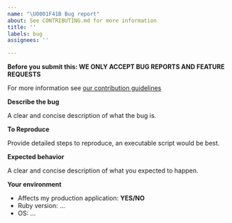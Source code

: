 ```yaml
---
name: "\U0001F41B Bug report"
about: See CONTRIBUTING.md for more information
title: ''
labels: bug
assignees: ''

---
```


**Before you submit this: WE ONLY ACCEPT BUG REPORTS AND FEATURE REQUESTS**

For more information see [our contribution guidelines](https://github.com/rom-rb/rom/blob/master/CONTRIBUTING.md)

**Describe the bug**

A clear and concise description of what the bug is.

**To Reproduce**

Provide detailed steps to reproduce, an executable script would be best.

**Expected behavior**

A clear and concise description of what you expected to happen.

**Your environment**

- Affects my production application: **YES/NO**
- Ruby version: ...
- OS: ...
